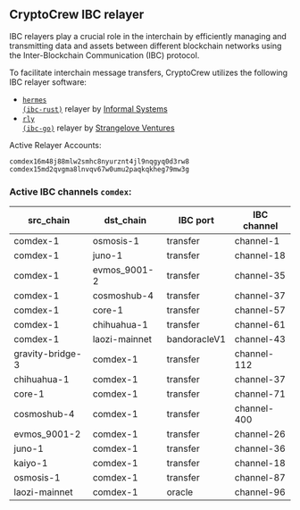 ## CryptoCrew IBC relayer
IBC relayers play a crucial role in the interchain by efficiently managing and transmitting data and assets between different blockchain networks using the Inter-Blockchain Communication (IBC) protocol.

To facilitate interchain message transfers, CryptoCrew utilizes the following IBC relayer software: 
- <a href="https://github.com/informalsystems/hermes"><code>hermes (ibc-rust)</code></a> relayer by [Informal Systems](https://github.com/informalsystems)
- <a href="https://github.com/cosmos/relayer"><code>rly (ibc-go)</code></a> relayer by [Strangelove Ventures](https://github.com/strangelove-ventures)

Active Relayer Accounts:
```
comdex16m48j88mlw2smhc8nyurznt4jl9nqgyq0d3rw8
comdex15md2qvgma8lnvqv67w0umu2paqkqkheg79mw3g
```

### Active IBC channels `comdex`:
| src_chain | dst_chain | IBC port | IBC channel |
| --------------- | --------------- | ------------ | ------------------- |
| comdex-1 | osmosis-1 | transfer | channel-1 |
| comdex-1 | juno-1 | transfer | channel-18 |
| comdex-1 | evmos_9001-2 | transfer | channel-35 |
| comdex-1 | cosmoshub-4 | transfer | channel-37 |
| comdex-1 | core-1 | transfer | channel-57 |
| comdex-1 | chihuahua-1 | transfer | channel-61 |
| comdex-1 | laozi-mainnet | bandoracleV1 | channel-43 |
| gravity-bridge-3 | comdex-1 | transfer | channel-112 |
| chihuahua-1 | comdex-1 | transfer | channel-37 |
| core-1 | comdex-1 | transfer | channel-71 |
| cosmoshub-4 | comdex-1 | transfer | channel-400 |
| evmos_9001-2 | comdex-1 | transfer | channel-26 |
| juno-1 | comdex-1 | transfer | channel-36 |
| kaiyo-1 | comdex-1 | transfer | channel-18 |
| osmosis-1 | comdex-1 | transfer | channel-87 |
| laozi-mainnet | comdex-1 | oracle | channel-96 |